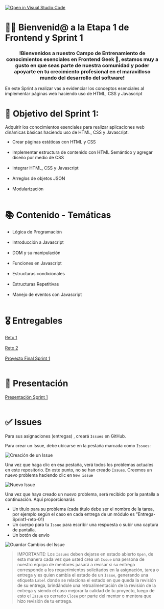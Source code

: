 [![Open in Visual Studio Code](https://classroom.github.com/assets/open-in-vscode-f059dc9a6f8d3a56e377f745f24479a46679e63a5d9fe6f495e02850cd0d8118.svg)](https://classroom.github.com/online_ide?assignment_repo_id=6888200&assignment_repo_type=AssignmentRepo)
# 👋🏼 Bienvenid@ a la Etapa 1 de Frontend y Sprint 1 

<h3 align="center"><strong>!Bienvenidos a nuestro Campo de Entrenamiento de conocimientos esenciales en Frontend Geek 🤖,  estamos muy a gusto en que seas parte de nuestra comunidad y poder apoyarte en tu crecimiento profesional en el maravilloso mundo del desarrollo del software!</strong></h3>

En este Sprint a realizar vas a evidenciar los conceptos esenciales al implementar páginas web haciendo uso de HTML, CSS y Javascript

# 🎯 Objetivo del Sprint 1:

Adquirir los conocimientos esenciales para realizar aplicaciones web dinámicas básicas haciendo uso de HTML, CSS y Javascript.

- Crear páginas estáticas con HTML y CSS<br><br>
- Implementar estructura de contenido con HTML Semántico y agregar diseño por medio de CSS<br><br>
- Integrar HTML, CSS y Javascript<br><br>
- Arreglos de objetos JSON<br><br>
- Modularización<br><br>

# 📚 Contenido - Temáticas

- Lógica de Programación<br><br>
- Introducción a Javascript<br><br>
- DOM y su manipulación<br><br>
- Funciones en Javascript<br><br>
- Estructuras condicionales<br><br>
- Estructuras Repetitivas<br><br>
- Manejo de eventos con Javascript<br><br>

# 🎖 Entregables

[Reto 1](https://www.freecodecamp.org/espanol/learn/responsive-web-design/responsive-web-design-projects/build-a-tribute-page)<br><br> 
[Reto 2](https://www.freecodecamp.org/espanol/learn/responsive-web-design/responsive-web-design-projects/build-a-survey-form)<br><br>
[Proyecto Final Sprint 1](https://drive.google.com/file/d/107g0zPXthF3UmMfYgU3LFvkih1LpnQaT/view)<br><br>

# 📘 Presentación

[Presentación Sprint 1](https://drive.google.com/file/d/1PQx9NFXXsgYbf6G6V9DS5BvJ4LD2qhYQ/view?usp=sharing) <br><br>


# ✅ Issues 

Para sus asignaciones (entregas) , creará `Issues` en GitHub.

Para crear un Issue, debe ubicarse en la pestaña marcada como `Issues`:

![Creación de un Issue](https://storage.googleapis.com/academia-geek-general-bucket/issue_1.png)

Una vez que haga clic en esa pestaña, verá todos los problemas actuales en este repositorio. En este punto, no se han creado `Issues`. Creemos un nuevo problema haciendo clic en `New issue`

![Nuevo Issue](https://storage.googleapis.com/academia-geek-general-bucket/issue_2.png)

Una vez que haya creado un nuevo problema, será recibido por la pantalla a continuación. Aquí proporcionarás
* Un título para su problema (cada título debe ser el nombre de la tarea, por ejemplo según el caso en cada entrega de un módulo es "Entrega-Sprint1-reto-01)
* Un cuerpo para tu `Issue` para escribir una respuesta o subir una captura de pantalla.
* Un botón de envío

![Guardar Cambios del Issue](https://storage.googleapis.com/academia-geek-general-bucket/issue_3.png)


 > IMPORTANTE: Los `Issues` deben dejarse en estado abierto `Open`, de esta manera cada vez que usted crea un `Issue` una persona de nuestro equipo de mentores pasará a revisar si su entrega corresponde a los requerimientos solicitados en la asignación, tarea o entrega y es quien cambia el estado de un `Issue`, generando una etiqueta `Label` donde se relaciona el estado en que queda la revisión de su entrega, brindándole una retroalimentación de la revisión de la entrega y siendo el caso mejorar la calidad de tu proyecto, luego de esto el `Issue` es cerrado `Close` por parte del mentor o mentora que hizo revisión de tu entrega.
